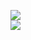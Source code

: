 [![](https://img.shields.io/badge/Made%20With-Github%20Spray-lightgrey.svg?style=for-the-badge&logo=github)](https://github.com/Annihil/github-spray#27425)  
[![](https://i.imgur.com/2DrTn0Z.gif)](https://github.com/Annihil/github-spray)